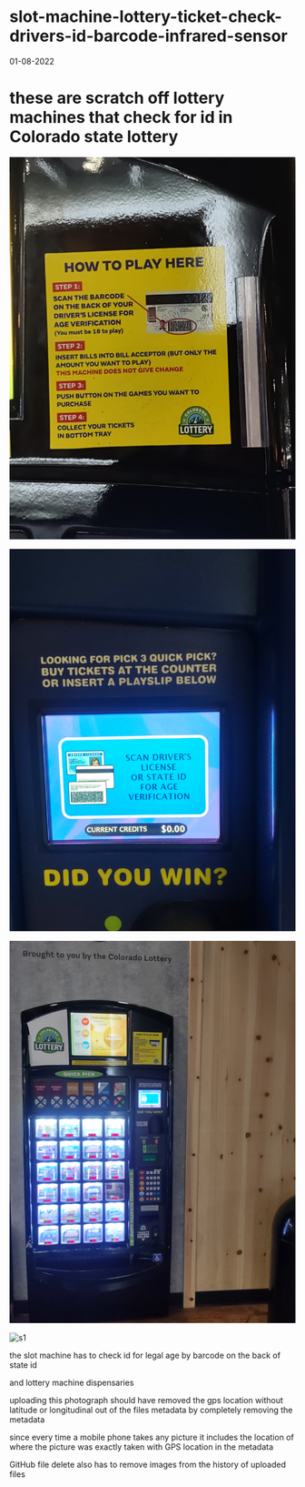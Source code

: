 # slot-machine-lottery-ticket-check-drivers-id-barcode-infrared-sensor

01-08-2022

# these are scratch off lottery machines that check for id in Colorado state lottery

![s1](https://raw.githubusercontent.com/c4pt000/penndot-ID-front-facing-scan-QR/main/IMG_20220109_024712987.jpg)

![s1](https://raw.githubusercontent.com/c4pt000/CHECK-ID-slot-machine-lottery-ticket-check-drivers-id-barcode-infrared-sensor/main/IMG_20220109_030048952_HDR.jpg)


![s1](https://raw.githubusercontent.com/c4pt000/CHECK-ID-slot-machine-lottery-ticket-check-drivers-id-barcode-infrared-sensor/main/IMG_20220109_024721852_HDR.jpg)



![s1](https://github.com/c4pt000/slot-machine-lottery-ticket-check-drivers-id-barcode-infrared-sensor/blob/main/IMG_20211108_103655315_HDR.jpg)


the slot machine has to check id for legal age by barcode on the back of state id

and lottery machine dispensaries


uploading this photograph should have removed the gps location without  latitude or longitudinal out of the files metadata by completely removing the metadata


since every time a mobile phone takes any picture it includes the location of where the picture was exactly taken with GPS location in the metadata


GitHub file delete also has to remove images from the history of uploaded files
